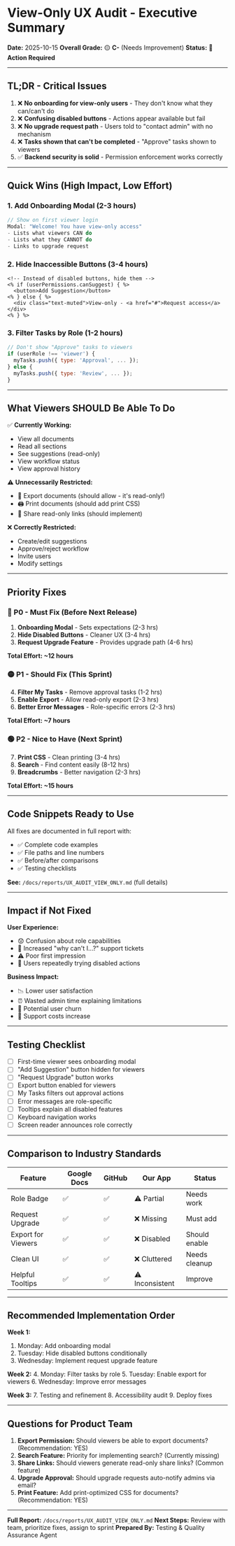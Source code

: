 # View-Only UX Audit - Executive Summary

**Date:** 2025-10-15
**Overall Grade:** 🟡 **C-** (Needs Improvement)
**Status:** 🔴 **Action Required**

---

## TL;DR - Critical Issues

1. ❌ **No onboarding for view-only users** - They don't know what they can/can't do
2. ❌ **Confusing disabled buttons** - Actions appear available but fail
3. ❌ **No upgrade request path** - Users told to "contact admin" with no mechanism
4. ❌ **Tasks shown that can't be completed** - "Approve" tasks shown to viewers
5. ✅ **Backend security is solid** - Permission enforcement works correctly

---

## Quick Wins (High Impact, Low Effort)

### 1. Add Onboarding Modal (2-3 hours)
```javascript
// Show on first viewer login
Modal: "Welcome! You have view-only access"
- Lists what viewers CAN do
- Lists what they CANNOT do
- Links to upgrade request
```

### 2. Hide Inaccessible Buttons (3-4 hours)
```ejs
<!-- Instead of disabled buttons, hide them -->
<% if (userPermissions.canSuggest) { %>
  <button>Add Suggestion</button>
<% } else { %>
  <div class="text-muted">View-only - <a href="#">Request access</a></div>
<% } %>
```

### 3. Filter Tasks by Role (1-2 hours)
```javascript
// Don't show "Approve" tasks to viewers
if (userRole !== 'viewer') {
  myTasks.push({ type: 'Approval', ... });
} else {
  myTasks.push({ type: 'Review', ... });
}
```

---

## What Viewers SHOULD Be Able To Do

✅ **Currently Working:**
- View all documents
- Read all sections
- See suggestions (read-only)
- View workflow status
- View approval history

⚠️ **Unnecessarily Restricted:**
- 📄 Export documents (should allow - it's read-only!)
- 🖨️ Print documents (should add print CSS)
- 🔗 Share read-only links (should implement)

❌ **Correctly Restricted:**
- Create/edit suggestions
- Approve/reject workflow
- Invite users
- Modify settings

---

## Priority Fixes

### 🔴 P0 - Must Fix (Before Next Release)
1. **Onboarding Modal** - Sets expectations (2-3 hrs)
2. **Hide Disabled Buttons** - Cleaner UX (3-4 hrs)
3. **Request Upgrade Feature** - Provides upgrade path (4-6 hrs)

**Total Effort: ~12 hours**

### 🟡 P1 - Should Fix (This Sprint)
4. **Filter My Tasks** - Remove approval tasks (1-2 hrs)
5. **Enable Export** - Allow read-only export (2-3 hrs)
6. **Better Error Messages** - Role-specific errors (2-3 hrs)

**Total Effort: ~7 hours**

### 🟢 P2 - Nice to Have (Next Sprint)
7. **Print CSS** - Clean printing (3-4 hrs)
8. **Search** - Find content easily (8-12 hrs)
9. **Breadcrumbs** - Better navigation (2-3 hrs)

**Total Effort: ~15 hours**

---

## Code Snippets Ready to Use

All fixes are documented in full report with:
- ✅ Complete code examples
- ✅ File paths and line numbers
- ✅ Before/after comparisons
- ✅ Testing checklists

**See:** `/docs/reports/UX_AUDIT_VIEW_ONLY.md` (full details)

---

## Impact if Not Fixed

**User Experience:**
- 😟 Confusion about role capabilities
- 📧 Increased "why can't I...?" support tickets
- ⚠️ Poor first impression
- 🔄 Users repeatedly trying disabled actions

**Business Impact:**
- 📉 Lower user satisfaction
- ⏰ Wasted admin time explaining limitations
- 🚫 Potential user churn
- 💸 Support costs increase

---

## Testing Checklist

- [ ] First-time viewer sees onboarding modal
- [ ] "Add Suggestion" button hidden for viewers
- [ ] "Request Upgrade" button works
- [ ] Export button enabled for viewers
- [ ] My Tasks filters out approval actions
- [ ] Error messages are role-specific
- [ ] Tooltips explain all disabled features
- [ ] Keyboard navigation works
- [ ] Screen reader announces role correctly

---

## Comparison to Industry Standards

| Feature | Google Docs | GitHub | **Our App** | Status |
|---------|-------------|--------|-------------|--------|
| Role Badge | ✅ | ✅ | ⚠️ Partial | Needs work |
| Request Upgrade | ✅ | ✅ | ❌ Missing | Must add |
| Export for Viewers | ✅ | ✅ | ❌ Disabled | Should enable |
| Clean UI | ✅ | ✅ | ❌ Cluttered | Needs cleanup |
| Helpful Tooltips | ✅ | ✅ | ⚠️ Inconsistent | Improve |

---

## Recommended Implementation Order

**Week 1:**
1. Monday: Add onboarding modal
2. Tuesday: Hide disabled buttons conditionally
3. Wednesday: Implement request upgrade feature

**Week 2:**
4. Monday: Filter tasks by role
5. Tuesday: Enable export for viewers
6. Wednesday: Improve error messages

**Week 3:**
7. Testing and refinement
8. Accessibility audit
9. Deploy fixes

---

## Questions for Product Team

1. **Export Permission:** Should viewers be able to export documents? (Recommendation: YES)
2. **Search Feature:** Priority for implementing search? (Currently missing)
3. **Share Links:** Should viewers generate read-only share links? (Common feature)
4. **Upgrade Approval:** Should upgrade requests auto-notify admins via email?
5. **Print Feature:** Add print-optimized CSS for documents? (Recommendation: YES)

---

**Full Report:** `/docs/reports/UX_AUDIT_VIEW_ONLY.md`
**Next Steps:** Review with team, prioritize fixes, assign to sprint
**Prepared By:** Testing & Quality Assurance Agent
